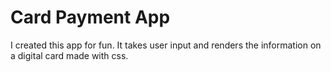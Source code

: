 # Card Payment App

I created this app for fun. It takes user input and renders the information on a digital card made with css.